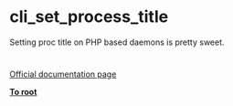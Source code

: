 # cli_set_process_title




<div class="phpcode"><span class="html">
Setting proc title on PHP based daemons is pretty sweet.</span>
</div>
  

#

[Official documentation page](https://www.php.net/manual/en/function.cli-set-process-title.php)

**[To root](/README.md)**